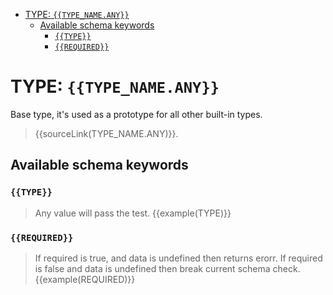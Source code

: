 - [TYPE: `{{TYPE_NAME.ANY}}`](#type-typenameany)
  - [Available schema keywords](#available-schema-keywords)
    - [`{{TYPE}}`](#type)
    - [`{{REQUIRED}}`](#required)

# TYPE: `{{TYPE_NAME.ANY}}`
Base type, it's used as a prototype for all other built-in types.
> {{sourceLink(TYPE_NAME.ANY)}}.

## Available schema keywords

### `{{TYPE}}`
> Any value will pass the test.
{{example(TYPE)}}

### `{{REQUIRED}}`
> If required is true, and data is undefined then returns erorr. If required is false and data is undefined then break current schema check.
{{example(REQUIRED)}}
